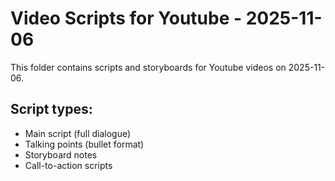 # Video Scripts for Youtube - 2025-11-06

This folder contains scripts and storyboards for Youtube videos on 2025-11-06.

## Script types:
- Main script (full dialogue)
- Talking points (bullet format)
- Storyboard notes
- Call-to-action scripts
